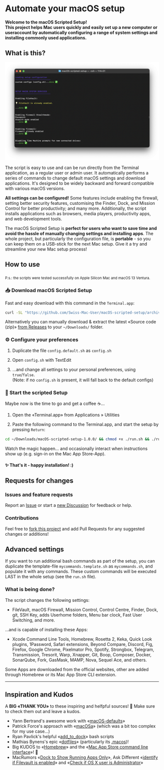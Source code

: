 Automate your macOS setup
===

**Welcome to the macOS Scripted Setup!<br>This project helps Mac users quickly and easily set up a new computer or useraccount by automatically configuring a range of system settings and installing commonly used applications.**

## What is this?

![Screenshot of macOS Scripted Setup in action](/README_demo.png?raw=true)

The script is easy to use and can be run directly from the Terminal application, as a regular user or admin user. It automatically performs a series of commands to change default macOS settings and download applications. It's designed to be widely backward and forward compatible with various macOS versions.

**All settings can be configured!** Some features include enabling the firewall, setting better security features, customising the Finder, Dock, and Mission Control for better productivity; and many more. Additionally, the script installs applications such as browsers, media players, productivity apps, and web development tools.

The macOS Scripted Setup is **perfect for users who want to save time and avoid the hassle of manually changing settings and installing apps**. The whole project, but particularly the configuration file, is **portable** - so you can keep them on a USB-stick for the next Mac setup. Give it a try and streamline your new Mac setup process!

## How to use

<sub>P.s.: the scripts were tested successfully on Apple Silicon Mac and macOS 13 Ventura.</sub>

### 📥 Download macOS Scripted Setup

Fast and easy download with this command in the `Terminal.app`:

```bash
curl -SL "https://github.com/Swiss-Mac-User/macOS-scripted-setup/archive/refs/heads/installer.zip" | tar xz -C "$HOME/Downloads" && open "$HOME/Downloads/macOS-scripted-setup-installer"
```

Alternatively you can manually download & extract the latest «Source code (zip)» [from Releases](/../../releases) to your `~/Downloads/` folder.

### ⚙️ Configure your preferences

1. Duplicate the file `config.default.sh` as `config.sh`

2. Open `config.sh` with TextEdit

3. …and change all settings to your personal preferences, using `true`/`false`.<br>(Note: if no `config.sh` is present, it will fall back to the default configs)

### 🚀 Start the scripted Setup

Maybe now is the time to go and get a coffee ☕️…

1. Open the «Terminal.app» from Applications » Utilities

2. Paste the following command to the Terminal.app, and start the setup by pressing `Return`:

```bash
cd ~/Downloads/macOS-scripted-setup-1.0.0/ && chmod +x ./run.sh && ./run.sh
```

Watch the magic happen… and occasionally interact when instructions show up (e.g. sign-in on the Mac App Store-App).

#### ✨ That's it - happy installation! :)


## Requests for changes

### Issues and feature requests
Report an [Issue](/../../issues) or start a [new Discussion](/../../discussions) for feedback or help.

### Contributions
Feel free to [fork this project](/../../fork) and add Pull Requests for any suggested changes or additions!



## Advanced settings

If you want to run additional bash commands as part of the setup, you can duplicate the template-file `mycommands.template.sh` as `mycommands.sh`, and populate it with any commands. These custom commands will be executed LAST in the whole setup (see the `run.sh` file).

### What is being done?

The script changes the following settings:

* FileVault, macOS Firewall, Mission Control, Control Centre, Finder, Dock, git, SSH Key, adds Userhome folders, Menu bar clock, Fast User Switching, and more.

…and is capable of installing these Apps:

* Xcode Command Line Tools, Homebrew, Rosetta 2, Keka, Quick Look plugins, 1Password, Safari extensions, Beyond Compare, Discord, Fig, Firefox, Google Chrome, Pixelmator Pro, Spotify, Strongbox, Telegram, Transmission, Tresorit, Warp, Xnapper, Git, Boop, Composer, Docker, SonarQube, Fork, GasMask, MAMP, Nova, Sequel Ace, and others.

Some Apps are downloaded from the official websites, other are added through Homebrew or its Mac App Store CLI extension.

---

## Inspiration and Kudos

A **BIG «THANK YOU»** to these inspiring and helfpful sources! 🫶 Make sure to check them out and leave a kudos.

* Yann Bertrand's awesome work with «[macOS-defaults](https://github.com/yannbertrand/macos-defaults)»
* Patrick Force's approach with «[macOSa](https://github.com/rockholla/macosa)» (which was a bit too complex for my use case…)
* Ryan Pavlick's helpful «[add_to_dock](https://github.com/ryanpavlick/add_to_dock)» bash scripts
* Mathias Bynens's epic «[dotfiles](https://github.com/mathiasbynens/dotfiles)» (particularly its [.macos](https://github.com/mathiasbynens/dotfiles/blob/main/.macos))!
* Big KUDOS to «[Homebrew](https://github.com/Homebrew/install)» and the «[Mac App Store command line interface](https://github.com/mas-cli/mas)»! 👏
* MacRumors «[Dock to Show Running Apps Only](https://www.macrumors.com/how-to/macos-dock-show-active-apps/)», Ask Different «[identify if Filevault is enabled](https://apple.stackexchange.com/q/70969/86244)» and «[Check if OS X user is Administrator](https://apple.stackexchange.com/a/179531/86244)»
